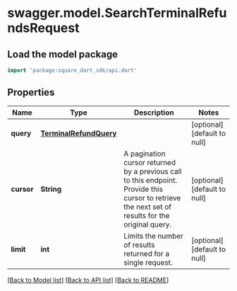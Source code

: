 # swagger.model.SearchTerminalRefundsRequest

## Load the model package
```dart
import 'package:square_dart_sdk/api.dart'
```

## Properties
Name | Type | Description | Notes
------------ | ------------- | ------------- | -------------
**query** | [**TerminalRefundQuery**](TerminalRefundQuery.md) |  | [optional] [default to null]
**cursor** | **String** | A pagination cursor returned by a previous call to this endpoint. Provide this cursor to retrieve the next set of results for the original query. | [optional] [default to null]
**limit** | **int** | Limits the number of results returned for a single request. | [optional] [default to null]

[[Back to Model list]](../README.md#documentation-for-models) [[Back to API list]](../README.md#documentation-for-api-endpoints) [[Back to README]](../README.md)

